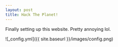 ```yaml
---
layout: post
title: Hack The Planet!
---
```


Finally setting up this website. Pretty annoying lol.

![_config.yml]({{ site.baseurl }}/images/config.png)
